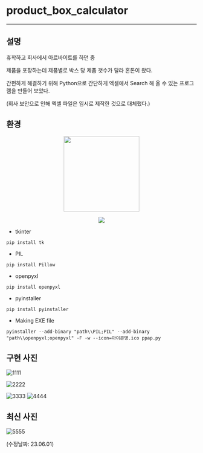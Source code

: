 # product_box_calculator
-------

## 설명
휴학하고 회사에서 아르바이트를 하던 중

제품을 포장하는데 제품별로 박스 당 제품 갯수가 달라 혼돈이 왔다.

간편하게 해결하기 위해 Python으로 간단하게 엑셀에서 Search 해 올 수 있는 프로그램을 만들어 보았다.

(회사 보안으로 인해 엑셀 파일은 임시로 제작한 것으로 대체했다.)

## 환경
<p align="center">
  <a href="https://www.spyder-ide.org/" target="_blank">
    <img src=".png" width="200" height="200"/>
  </a>
</p>
<p align="center">
  <a href="https://www.spyder-ide.org/" target="_blank">
    <img src="https://img.shields.io/badge/Spyder IDE Download-3178C6?style=flat-for-the-badge&logo=spyderide&logoColor=FF0000"/>
  </a>
</p>

- tkinter
```
pip install tk
```
- PIL
```
pip install Pillow
```
- openpyxl
```
pip install openpyxl
```
- pyinstaller
```
pip install pyinstaller
```
- Making EXE file
```
pyinstaller --add-binary "path\\PIL;PIL" --add-binary "path\\openpyxl;openpyxl" -F -w --icon=아이콘명.ico ppap.py
```

## 구현 사진
![1111](https://github.com/AF797/product_box_calculator/assets/86837707/7818ea0f-7ee9-4886-9e56-279029cbd1c7)

![2222](https://github.com/AF797/product_box_calculator/assets/86837707/143f111b-fc8e-4aab-832d-95cbd8ded49f)

![3333](https://github.com/AF797/product_box_calculator/assets/86837707/b84a3a79-2807-4d87-af69-ef7625d33d05)
![4444](https://github.com/AF797/product_box_calculator/assets/86837707/ee671d66-f7d3-4483-b707-b4e23a06e367)

## 최신 사진
![5555](https://github.com/AF797/product_box_calculator/assets/86837707/87fb490c-3a60-4452-9621-b0afaf9460de)

(수정날짜: 23.06.01)
